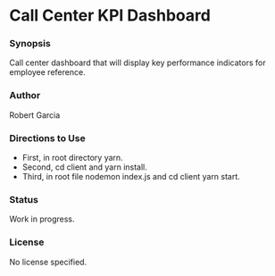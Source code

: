 # Call Center KPI Dashboard

### Synopsis
Call center dashboard that will display key performance indicators for employee reference.

### Author
Robert Garcia

### Directions to Use
* First, in root directory yarn.
* Second, cd client and yarn install. 
* Third, in root file nodemon index.js and cd client yarn start.

### Status
Work in progress.

### License
No license specified.